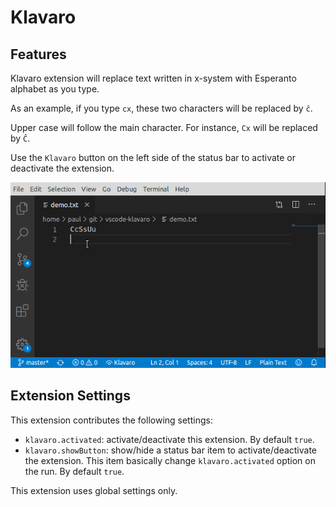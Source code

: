 # Klavaro

## Features

Klavaro extension will replace text written in x-system with Esperanto alphabet as you type.

As an example, if you type `cx`, these two characters will be replaced by `ĉ`.

Upper case will follow the main character. For instance, `Cx` will be replaced by `Ĉ`.

Use the `Klavaro` button on the left side of the status bar to activate or deactivate the extension.

![Klavaro extension - demo file](./images/demo.gif)

## Extension Settings

This extension contributes the following settings:

* `klavaro.activated`: activate/deactivate this extension. By default `true`.
* `klavaro.showButton`: show/hide a status bar item to activate/deactivate the extension. This item basically change `klavaro.activated` option on the run. By default `true`.

This extension uses global settings only.
